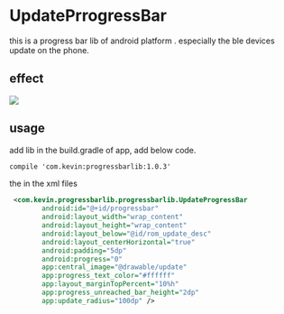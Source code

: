 # UpdatePrrogressBar
this is a progress bar lib of android platform . especially the ble devices update on the phone.
## effect
![](https://github.com/Kevin-Stark/UpdatePrrogressBar/blob/master/gif/GIF.gif)
## usage
add lib in the build.gradle of app,
add below code.
``` XML
compile 'com.kevin:progressbarlib:1.0.3'
```
the in the xml files
``` XML
 <com.kevin.progressbarlib.progressbarlib.UpdateProgressBar
        android:id="@+id/progressbar"
        android:layout_width="wrap_content"
        android:layout_height="wrap_content"
        android:layout_below="@id/rom_update_desc"
        android:layout_centerHorizontal="true"
        android:padding="5dp"
        android:progress="0"
        app:central_image="@drawable/update"
        app:progress_text_color="#ffffff"
        app:layout_marginTopPercent="10%h"
        app:progress_unreached_bar_height="2dp"
        app:update_radius="100dp" />
``` 
